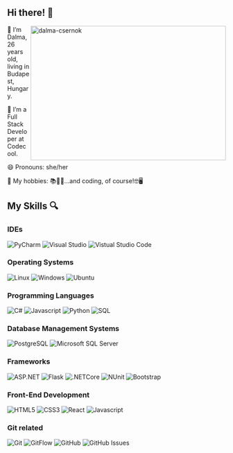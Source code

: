 ## Hi there! 👋

<p><img align="right" src="https://cdn.dribbble.com/users/2514124/screenshots/5439070/girl_3.gif" width="450px" height="310px" alt="dalma-csernok" /></p>

<p align="left"> 🔭 I’m Dalma, 26 years old, living in Budapest, Hungary.</p>

<p align="left">🌱 I’m a Full Stack Developer at Codecool.</p> 

<p align="left">😄 Pronouns: she/her</p>

<p align="left">🌺 My hobbies: 📚🍳🏃‍...and coding, of course!🤓🖥️</p>


## My Skills 🔍

### IDEs
![PyCharm](http://img.shields.io/badge/-PyCharm-lightgreen?style=flat-square&logo=PyCharm&logoColor=black)
![Visual Studio](http://img.shields.io/badge/-Visual_Studio-orange?style=flat-square&logo=visual%20studio&logoColor=black)
![Vistual Studio Code](http://img.shields.io/badge/-Visual_Studio_Code-darkblue?style=flat-square&logo=visual%20studio%20code&logoColor=white)

### Operating Systems
![Linux](http://img.shields.io/badge/-Linux-red?style=flat-square&logo=linux&logoColor=black)
![Windows](http://img.shields.io/badge/-Windows-pink?style=flat-square&logo=windows&logoColor=black)
![Ubuntu](https://img.shields.io/badge/Ubuntu-E95420?style=flat-square&logo=ubuntu&logoColor=black)

### Programming Languages
![C#](http://img.shields.io/badge/-C%23-blue?style=flat-square&logo=csharp&logoColor=black)
![Javascript](http://img.shields.io/badge/-Javascript-blueviolet?style=flat-square&logo=javascript&logoColor=black)
![Python](http://img.shields.io/badge/-Python-aquamarine?style=flat-square&logo=python&logoColor=black)
![SQL](http://img.shields.io/badge/-SQL-darkgreen?style=flat-square)

### Database Management Systems
![PostgreSQL](http://img.shields.io/badge/-PostgreSQL-lightseagreen?style=flat-square&logo=postgresql&logoColor=black)
![Microsoft SQL Server](http://img.shields.io/badge/-Microsoft_SQL_Server-darkorange?style=flat-square&logo=microsoft-sql-server&logoColor=white)

### Frameworks
![ASP.NET](http://img.shields.io/badge/-ASP.NET-darkmagenta?style=flat-square&logo=.NET&logoColor=black)
![Flask](http://img.shields.io/badge/-Flask-darksalmon?style=flat-square&logo=flask&logoColor=black)
![.NETCore](http://img.shields.io/badge/-.NET_Core-greenyellow?style=flat-square&logo=.NET&logoColor=black)
![NUnit](http://img.shields.io/badge/-NUnit-gray?style=flat-square&)
![Bootstrap](http://img.shields.io/badge/-Bootstrap-indianred?style=flat-square&logo=bootstrap&logoColor=black)

### Front-End Development
![HTML5](http://img.shields.io/badge/-HTML5-orange?style=flat-square&logo=html5&logoColor=black)
![CSS3](http://img.shields.io/badge/-CSS3-turquoise?style=flat-square&logo=css3&logoColor=black)
![React](http://img.shields.io/badge/-React-dodgerblue?style=flat-square&logo=react&logoColor=black)
![Javascript](http://img.shields.io/badge/-Javascript-blueviolet?style=flat-square&logo=javascript&logoColor=black)

### Git related
![Git](http://img.shields.io/badge/-Git-moccasin?style=flat-square&logo=git&logoColor=black)
![GitFlow](http://img.shields.io/badge/-GitFlow-lightskyblue?style=flat-square&logo=git&logoColor=black)
![GitHub](http://img.shields.io/badge/-GitHub-lime?style=flat-square&logo=github&logoColor=black)
![GitHub Issues](http://img.shields.io/badge/-GitHub_Issues-hotpink?style=flat-square&logo=github&logoColor=black)


 
  
  
